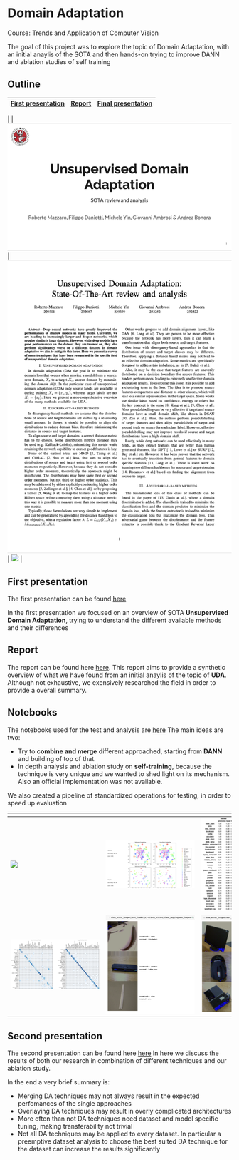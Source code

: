 # Domain Adaptation 
Course: Trends and Application of Computer Vision

The goal of this project was to explore the topic of Domain Adaptation, with an initial anaylis of the SOTA and then hands-on trying to improve DANN and ablation studies of self training

## Outline

| <a href="docs/presentations/TACV-I-milestone.pdf" target="_blank"><b>First presentation</b></a> | <a href="docs/report/report.pdf" target="_blank"><b>Report</b></a> | <a href="docs/presentations/TACV-final-presentation.pdf" target="_blank"><b>Final presentation</b></a> |
|--------------------------------------------------------------------------------------------------------------------------|---------------------------------------------------------------------------------------------------------------------------------|--------------------------------------------------------------------------------------------------------------------------------|
|
| [![](docs/images/thumbnails/first%20presentation.png)](docs/presentations/TACV-I-milestone.pdf)              | [![](docs/images/thumbnails/report.png)](docs/report/report.pdf)         | [![](assets/presentation-thumbnail.png)](docs/presentations/TACV-final-presentation)        |



## First presentation
The first presentation can be found [here](docs/presentations/TACV-I-milestone.pdf)

In the first presentation we focused on an overview of SOTA **Unsupervised Domain Adaptation**, trying to understand the different available methods and their differences
## Report
The report can be found here [here](docs/report/report.pdf).
This report aims to provide a synthetic overview of what we have found from an initial anaylis of the topic of **UDA**. Although not exhaustive, we exensively researched the field in order to provide a overall summary.
## Notebooks
The notebooks used for the test and analysis are [here]()
The main ideas are two:
- Try to **combine and merge** different approached, starting from **DANN** and building of top of that. 
- In depth analysis and ablation study on **self-training**, because the technique is very unique and we wanted to shed light on its mechanism. Also an official implementation was not available. 

We also created a pipeline of standardized operations for testing, in order to speed up evaluation 

|<div style="width:200px"></div>| <div style="width:200px"></div>| <div style="width:200px"></div>|
|--------------------------------------------------------------------------------------------------------------------------|---------------------------------------------------------------------------------------------------------------------------------|--------------------------------------------------------------------------------------------------------------------------------|
| [![](docs/images/output.gif)](docs/images/output.gif)              | [![](docs/images/t-SNE.png)](docs/images/t-SNE.png)         | [![](docs/images/classification%20report.png)](docs/images/classification%20report.png)        |
|[![](docs/images/confusion%20matrixes.png)](docs/images/confusion%20matrixes.png)              | [![](docs/images/source_errors.png)](docs/images/source_errors.png)         | [![](docs/images/target_errors.png)](docs/images/target_errors.png)        |

## Second presentation
The second presentation can be found here [here](docs/presentations/TACV-final-presentation)
In here we discuss the results of both our research in combination of different techniques and our ablation study.

In the end a very brief summary is:
- Merging DA techniques may not always result in the expected perfomances of the single approaches
- Overlaying DA techniques may result in overly complicated architectures
- More often than not DA techniques need dataset and model specific tuning, making transferability not trivial
- Not all DA techniques may be applied to every dataset. In particular a preemptive dataset analysis to choose the best suited DA technique for the dataset can increase the results significantly